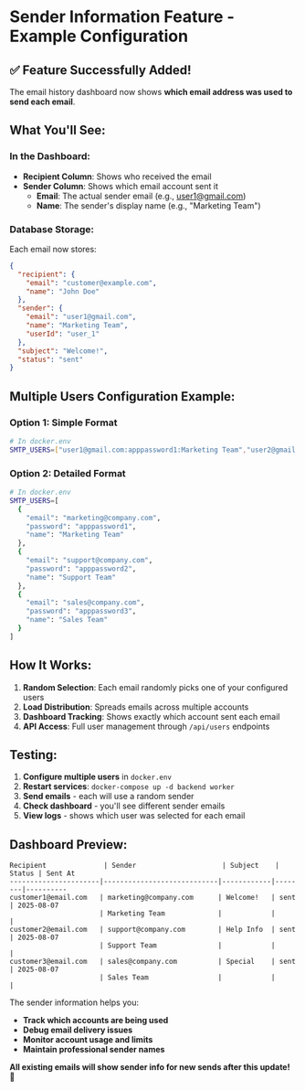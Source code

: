 # Sender Information Feature - Example Configuration

## ✅ **Feature Successfully Added!**

The email history dashboard now shows **which email address was used to send each email**.

## **What You'll See:**

### **In the Dashboard:**
- **Recipient Column**: Shows who received the email
- **Sender Column**: Shows which email account sent it
  - **Email**: The actual sender email (e.g., user1@gmail.com)
  - **Name**: The sender's display name (e.g., "Marketing Team")

### **Database Storage:**
Each email now stores:
```json
{
  "recipient": {
    "email": "customer@example.com",
    "name": "John Doe"
  },
  "sender": {
    "email": "user1@gmail.com",
    "name": "Marketing Team", 
    "userId": "user_1"
  },
  "subject": "Welcome!",
  "status": "sent"
}
```

## **Multiple Users Configuration Example:**

### **Option 1: Simple Format**
```bash
# In docker.env
SMTP_USERS=["user1@gmail.com:apppassword1:Marketing Team","user2@gmail.com:apppassword2:Support Team","user3@gmail.com:apppassword3:Sales Team"]
```

### **Option 2: Detailed Format**
```bash
# In docker.env
SMTP_USERS=[
  {
    "email": "marketing@company.com",
    "password": "apppassword1", 
    "name": "Marketing Team"
  },
  {
    "email": "support@company.com",
    "password": "apppassword2",
    "name": "Support Team" 
  },
  {
    "email": "sales@company.com",
    "password": "apppassword3",
    "name": "Sales Team"
  }
]
```

## **How It Works:**

1. **Random Selection**: Each email randomly picks one of your configured users
2. **Load Distribution**: Spreads emails across multiple accounts
3. **Dashboard Tracking**: Shows exactly which account sent each email
4. **API Access**: Full user management through `/api/users` endpoints

## **Testing:**

1. **Configure multiple users** in `docker.env`
2. **Restart services**: `docker-compose up -d backend worker`
3. **Send emails** - each will use a random sender
4. **Check dashboard** - you'll see different sender emails
5. **View logs** - shows which user was selected for each email

## **Dashboard Preview:**

```
Recipient              | Sender                     | Subject    | Status | Sent At
----------------------|----------------------------|------------|--------|----------
customer1@email.com   | marketing@company.com      | Welcome!   | sent   | 2025-08-07
                      | Marketing Team             |            |        |
customer2@email.com   | support@company.com        | Help Info  | sent   | 2025-08-07  
                      | Support Team               |            |        |
customer3@email.com   | sales@company.com          | Special    | sent   | 2025-08-07
                      | Sales Team                 |            |        |
```

The sender information helps you:
- **Track which accounts are being used**
- **Debug email delivery issues**
- **Monitor account usage and limits**
- **Maintain professional sender names**

**All existing emails will show sender info for new sends after this update!** 🎉
